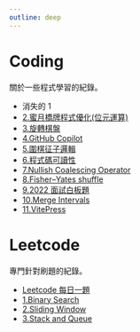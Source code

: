 ```yaml
---
outline: deep
---
```


# Coding

關於一些程式學習的紀錄。

- 消失的 1
- [2.蜜月橋牌程式優化(位元運算)](/coding/GodJimmy.md)
- [3.旋轉棋盤](/coding/rotate.md)
- [4.GitHub Copilot](/coding/GithubCopilot.md)
- [5.圍棋征子邏輯](/coding/goLadders.md)
- [6.程式碼可讀性](/coding/readability.md)
- [7.Nullish Coalescing Operator](/coding/nullishCoalescingOperator.md)
- [8.Fisher–Yates shuffle](/coding/FisherYatesShuffle.md)
- [9.2022 面試白板題](/coding/interview2022-leetcode.md)
- [10.Merge Intervals](/coding/mergeIntervals.md)
- [11.VitePress](/coding/vitepress.md)

# Leetcode

專門針對刷題的紀錄。

- [Leetcode 每日一題](/coding/leetcodeEveryDay.md)
- [1.Binary Search](/coding/BinarySearch.md)
- [2.Sliding Window](/coding/SlidingWindow.md)
- [3.Stack and Queue](/coding/Stack_Queue)

